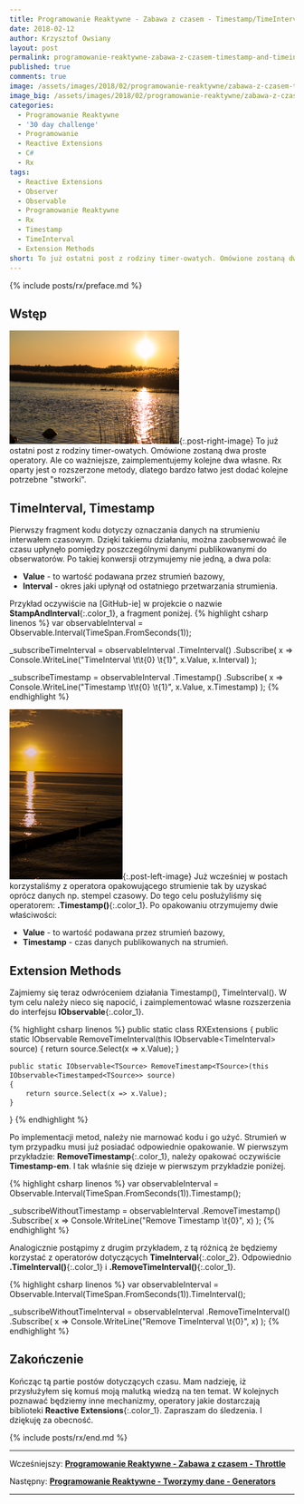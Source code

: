 ```yaml
---
title: Programowanie Reaktywne - Zabawa z czasem - Timestamp/TimeInterval.
date: 2018-02-12
author: Krzysztof Owsiany
layout: post
permalink: programowanie-reaktywne-zabawa-z-czasem-timestamp-and-timeinterval
published: true
comments: true        
image: /assets/images/2018/02/programowanie-reaktywne/zabawa-z-czasem-timestamp-and-timeinterval/post.jpg
image_big: /assets/images/2018/02/programowanie-reaktywne/zabawa-z-czasem-timestamp-and-timeinterval/post-big.jpg
categories:
  - Programowanie Reaktywne
  - '30 day challenge'
  - Programowanie
  - Reactive Extensions
  - C#
  - Rx
tags:
  - Reactive Extensions
  - Observer
  - Observable
  - Programowanie Reaktywne
  - Rx
  - Timestamp
  - TimeInterval  
  - Extension Methods
short: To już ostatni post z rodziny timer-owatych. Omówione zostaną dwa proste operatory. Ale co ważniejsze, zaimplementujemy kolejne dwa własne. Rx oparty jest o rozszerzone metody, dlatego bardzo łatwo jest dodać kolejne potrzebne "stworki".
---
```

{% include posts/rx/preface.md %}

## Wstęp
[![Reactive Extensions - Extension Methods][post]][post-big]{:.post-right-image}
To już ostatni post z rodziny timer-owatych. Omówione zostaną dwa proste operatory. Ale co ważniejsze, zaimplementujemy kolejne dwa własne. Rx oparty jest o rozszerzone metody, dlatego bardzo łatwo jest dodać kolejne potrzebne "stworki".

## TimeInterval, Timestamp
Pierwszy fragment kodu dotyczy oznaczania danych na strumieniu interwałem czasowym. Dzięki takiemu działaniu, można zaobserwować ile czasu upłynęło pomiędzy poszczególnymi danymi publikowanymi do obserwatorów.
Po takiej konwersji otrzymujemy nie jedną, a dwa pola:
* **Value** - to wartość podawana przez strumień bazowy,
* **Interval** - okres jaki upłynął od ostatniego przetwarzania strumienia.

Przykład oczywiście na [GitHub-ie] w projekcie o nazwie **StampAndInterval**{:.color_1}, a fragment poniżej.
{% highlight csharp linenos %}
var observableInterval = Observable.Interval(TimeSpan.FromSeconds(1));

_subscribeTimeInterval = observableInterval
	.TimeInterval()
	.Subscribe(
		x => Console.WriteLine("TimeInterval \t\t{0} \t{1}", x.Value, x.Interval)
	);

_subscribeTimestamp = observableInterval
	.Timestamp()
	.Subscribe(
		x => Console.WriteLine("Timestamp \t\t{0} \t{1}", x.Value, x.Timestamp)
	);
{% endhighlight %}

[![Reactive Extensions - Extension Methods][image1]][image1-big]{:.post-left-image}
Już wcześniej w postach korzystaliśmy z operatora opakowującego strumienie tak by uzyskać oprócz danych np. stempel czasowy. Do tego celu posłużyliśmy się operatorem: **.Timestamp()**{:.color_1}. Po opakowaniu otrzymujemy dwie właściwości: 
* **Value** - to wartość podawana przez strumień bazowy,
* **Timestamp** - czas danych publikowanych na strumień.

## Extension Methods
Zajmiemy się teraz odwróceniem działania Timestamp(), TimeInterval(). W tym celu należy nieco się napocić, i zaimplementować własne rozszerzenia do interfejsu **IObservable**{:.color_1}.

{% highlight csharp linenos %}
public static class RXExtensions
{
	public static IObservable<TSource> RemoveTimeInterval<TSource>(this IObservable<TimeInterval<TSource>> source)
	{
		return source.Select(x => x.Value);
	}

	public static IObservable<TSource> RemoveTimestamp<TSource>(this IObservable<Timestamped<TSource>> source)
	{
		return source.Select(x => x.Value);
	}
}
{% endhighlight %}

Po implementacji metod, należy nie marnować kodu i go użyć. Strumień w tym przypadku musi już posiadać odpowiednie opakowanie.
W pierwszym przykładzie: **RemoveTimestamp**{:.color_1}, należy opakować oczywiście **Timestamp-em**. I tak właśnie się dzieje w pierwszym przykładzie poniżej.

{% highlight csharp linenos %}
var observableInterval = Observable.Interval(TimeSpan.FromSeconds(1)).Timestamp();

_subscribeWithoutTimestamp = observableInterval
	.RemoveTimestamp()
	.Subscribe(
		x => Console.WriteLine("Remove Timestamp \t{0}", x)
	);
{% endhighlight %}

Analogicznie postąpimy z drugim przykładem, z tą różnicą że będziemy korzystać z operatorów dotyczących **TimeInterval**{:.color_2}.
Odpowiednio **.TimeInterval()**{:.color_1} i **.RemoveTimeInterval()**{:.color_1}.

{% highlight csharp linenos %}
var observableInterval = Observable.Interval(TimeSpan.FromSeconds(1)).TimeInterval();

_subscribeWithoutTimeInterval = observableInterval
	.RemoveTimeInterval()
	.Subscribe(
		x => Console.WriteLine("Remove TimeInterval \t{0}", x)
	);
{% endhighlight %}

## Zakończenie
Kończąc tą partie postów dotyczących czasu. Mam nadzieję, iż przysłużyłem się komuś moją malutką wiedzą na ten temat. 
W kolejnych poznawać będziemy inne mechanizmy, operatory jakie dostarczają biblioteki **Reactive Extensions**{:.color_1}. Zapraszam do śledzenia. I dziękuję za obecność.

{% include posts/rx/end.md %}

------
Wcześniejszy: **[Programowanie Reaktywne - Zabawa z czasem - Throttle][previous]**

Następny: **[Programowanie Reaktywne - Tworzymy dane - Generators][next]**

------
[previous]: {{site.url}}/programowanie-reaktywne-zabawa-z-czasem-throttle
[next]: {{site.url}}/programowanie-reaktywne-tworzymy-dane-generators

[post]: /assets/images/2018/02/programowanie-reaktywne/zabawa-z-czasem-timestamp-and-timeinterval/post.jpg
[post-big]: /assets/images/2018/02/programowanie-reaktywne/zabawa-z-czasem-timestamp-and-timeinterval/post-big.jpg

[image1]: /assets/images/2018/02/programowanie-reaktywne/zabawa-z-czasem-timestamp-and-timeinterval/image1.jpg
[image1-big]: /assets/images/2018/02/programowanie-reaktywne/zabawa-z-czasem-timestamp-and-timeinterval/image1-big.jpg

[Observable.Interval]: {{site.url}}/programowanie-reaktywne-zabawa-z-czasem-timestamp-and-timeinterval